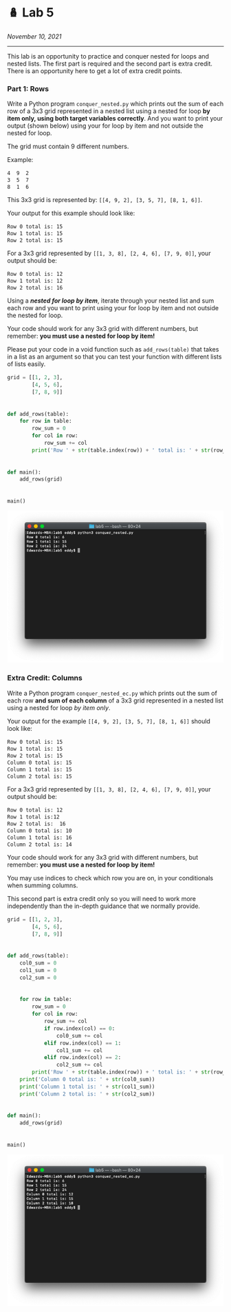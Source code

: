 # 🪆 Lab 5

*November 10, 2021*

---

This lab is an opportunity to practice and conquer nested for loops and nested lists. The first part is required and the second part is extra credit. There is an opportunity here to get a lot of extra credit points.

### Part 1: Rows

Write a Python program `conquer_nested.py` which prints out the sum of each row of a 3x3 grid represented in a nested list using a nested for loop **by item only, using both target variables correctly**. And you want to print your output (shown below) using your for loop by item and not outside the nested for loop.

The grid must contain 9 different numbers.

Example:

```
4  9  2
3  5  7
8  1  6
```

This 3x3 grid is represented by: `[[4, 9, 2], [3, 5, 7], [8, 1, 6]]`.

Your output for this example should look like:

```
Row 0 total is: 15
Row 1 total is: 15
Row 2 total is: 15
```

For a 3x3 grid represented by `[[1, 3, 8], [2, 4, 6], [7, 9, 0]]`, your output should be:

```
Row 0 total is: 12
Row 1 total is: 12
Row 2 total is: 16
```

Using a ***nested for loop by item***, iterate through your nested list and sum each row and you want to print using your for loop by item and not outside the nested for loop.

Your code should work for any 3x3 grid with different numbers, but remember: **you must use a nested for loop by item!**

Please put your code in a void function such as `add_rows(table)` that takes in a list as an argument so that you can test your function with different lists of lists easily.

```python
grid = [[1, 2, 3],
        [4, 5, 6],
        [7, 8, 9]]


def add_rows(table):
    for row in table:
        row_sum = 0
        for col in row:
            row_sum += col
        print('Row ' + str(table.index(row)) + ' total is: ' + str(row_sum))


def main():
    add_rows(grid)


main()
```

![part1.png](assets/part1.png)

### Extra Credit: Columns

Write a Python program `conquer_nested_ec.py` which prints out the sum of each row **and sum of each column** of a 3x3 grid represented in a nested list using a nested for loop *by item only*.

Your output for the example `[[4, 9, 2], [3, 5, 7], [8, 1, 6]]` should look like:

```
Row 0 total is: 15
Row 1 total is: 15
Row 2 total is: 15
Column 0 total is: 15
Column 1 total is: 15
Column 2 total is: 15
```

For a 3x3 grid represented by `[[1, 3, 8], [2, 4, 6], [7, 9, 0]]`, your output should be:

```
Row 0 total is: 12
Row 1 total is:12
Row 2 total is:  16
Column 0 total is: 10
Column 1 total is: 16
Column 2 total is: 14
```

Your code should work for any 3x3 grid with different numbers, but remember: **you must use a nested for loop by item!**

You may use indices to check which row you are on, in your conditionals when summing columns.

This second part is extra credit only so you will need to work more independently than the in-depth guidance that we normally provide.

```python
grid = [[1, 2, 3],
        [4, 5, 6],
        [7, 8, 9]]


def add_rows(table):
    col0_sum = 0
    col1_sum = 0
    col2_sum = 0


    for row in table:
        row_sum = 0
        for col in row:
            row_sum += col
            if row.index(col) == 0:
                col0_sum += col
            elif row.index(col) == 1:
                col1_sum += col
            elif row.index(col) == 2:
                col2_sum += col
        print('Row ' + str(table.index(row)) + ' total is: ' + str(row_sum))
    print('Column 0 total is: ' + str(col0_sum))
    print('Column 1 total is: ' + str(col1_sum))
    print('Column 2 total is: ' + str(col2_sum))


def main():
    add_rows(grid)


main()
```

![ec.png](assets/ec.png)

